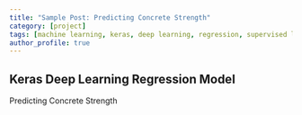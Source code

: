 ```yaml
---
title: "Sample Post: Predicting Concrete Strength"
category: [project]
tags: [machine learning, keras, deep learning, regression, supervised learning]
author_profile: true 
---
```


## Keras Deep Learning Regression Model

Predicting Concrete Strength